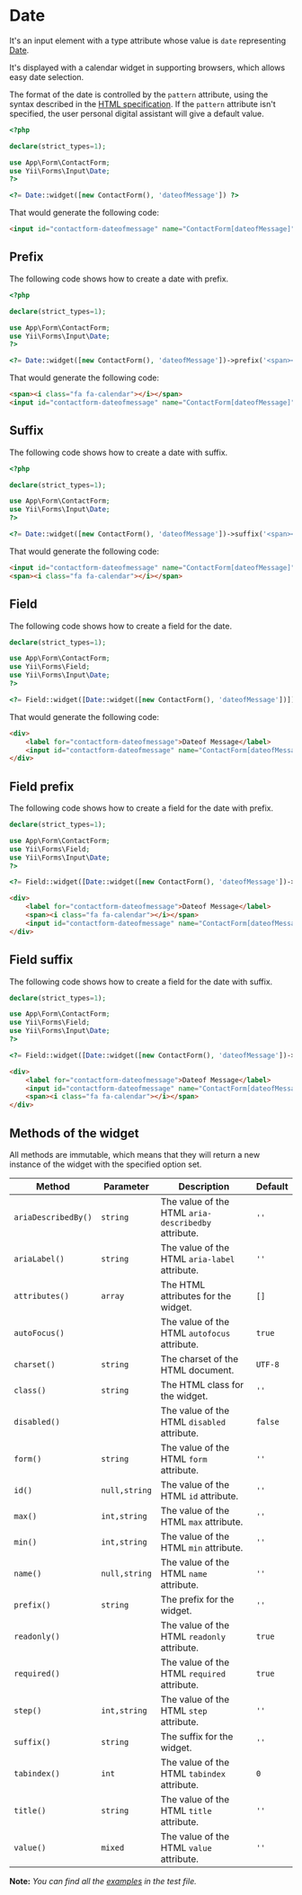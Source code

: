 # Date

It's an input element with a type attribute whose value is `date` representing [Date](https://www.w3.org/TR/2012/WD-html-markup-20120329/input.date.html#input.date).

It's displayed with a calendar widget in supporting browsers, which allows easy date selection.

The format of the date is controlled by the `pattern` attribute, using the syntax described in the [HTML specification](https://www.w3.org/TR/2012/WD-html-markup-20120329/datatypes.html#common.data.date). If the `pattern` attribute isn't specified, the user personal digital assistant will give a default value.

```php
<?php

declare(strict_types=1);

use App\Form\ContactForm;
use Yii\Forms\Input\Date;
?>

<?= Date::widget([new ContactForm(), 'dateofMessage']) ?>
```

That would generate the following code:

```html
<input id="contactform-dateofmessage" name="ContactForm[dateofMessage]" type="date">
```

## Prefix

The following code shows how to create a date with prefix.

```php
<?php

declare(strict_types=1);

use App\Form\ContactForm;
use Yii\Forms\Input\Date;
?>

<?= Date::widget([new ContactForm(), 'dateofMessage'])->prefix('<span><i class="fa fa-calendar"></i></span>') ?>
```

That would generate the following code:

```html
<span><i class="fa fa-calendar"></i></span>
<input id="contactform-dateofmessage" name="ContactForm[dateofMessage]" type="date">
```

## Suffix

The following code shows how to create a date with suffix.

```php
<?php

declare(strict_types=1);

use App\Form\ContactForm;
use Yii\Forms\Input\Date;
?>

<?= Date::widget([new ContactForm(), 'dateofMessage'])->suffix('<span><i class="fa fa-calendar"></i></span>') ?>
```

That would generate the following code:

```html
<input id="contactform-dateofmessage" name="ContactForm[dateofMessage]" type="date">
<span><i class="fa fa-calendar"></i></span>
```

## Field

The following code shows how to create a field for the date.

```php
declare(strict_types=1);

use App\Form\ContactForm;
use Yii\Forms\Field;
use Yii\Forms\Input\Date;
?>

<?= Field::widget([Date::widget([new ContactForm(), 'dateofMessage'])]) ?>
```

That would generate the following code:

```html
<div>
    <label for="contactform-dateofmessage">Dateof Message</label>
    <input id="contactform-dateofmessage" name="ContactForm[dateofMessage]" type="date">
</div>
```

## Field prefix

The following code shows how to create a field for the date with prefix.

```php
declare(strict_types=1);

use App\Form\ContactForm;
use Yii\Forms\Field;
use Yii\Forms\Input\Date;
?>

<?= Field::widget([Date::widget([new ContactForm(), 'dateofMessage'])->prefix('<span><i class="fa fa-calendar"></i></span>')]) ?>
```

```html
<div>
    <label for="contactform-dateofmessage">Dateof Message</label>
    <span><i class="fa fa-calendar"></i></span>
    <input id="contactform-dateofmessage" name="ContactForm[dateofMessage]" type="date">
</div>
```

## Field suffix

The following code shows how to create a field for the date with suffix.

```php
declare(strict_types=1);

use App\Form\ContactForm;
use Yii\Forms\Field;
use Yii\Forms\Input\Date;
?>

<?= Field::widget([Date::widget([new ContactForm(), 'dateofMessage'])->suffix('<span><i class="fa fa-calendar"></i></span>')]) ?>
```

```html
<div>
    <label for="contactform-dateofmessage">Dateof Message</label>
    <input id="contactform-dateofmessage" name="ContactForm[dateofMessage]" type="date">
    <span><i class="fa fa-calendar"></i></span>
</div>
```

## Methods of the widget

All methods are immutable, which means that they will return a new instance of the widget with the specified option set.

| Method              | Parameter     | Description                                         | Default |
|---------------------|---------------|-----------------------------------------------------|---------|
| `ariaDescribedBy()` | `string`      | The value of the HTML `aria-describedby` attribute. | `''`    |
| `ariaLabel()`       | `string`      | The value of the HTML `aria-label` attribute.       | `''`    |
| `attributes()`      | `array`       | The HTML attributes for the widget.                 | `[]`    |
| `autoFocus()`       |               | The value of the HTML `autofocus` attribute.        | `true`  |
| `charset()`         | `string`      | The charset of the HTML document.                   | `UTF-8` |
| `class()`           | `string`      | The HTML class for the widget.                      | `''`    |
| `disabled()`        |               | The value of the HTML `disabled` attribute.         | `false` |
| `form()`            | `string`      | The value of the HTML `form` attribute.             | `''`    |
| `id()`              | `null,string` | The value of the HTML `id` attribute.               | `''`    |
| `max()`             | `int,string`  | The value of the HTML `max` attribute.              | `''`    |
| `min()`             | `int,string`  | The value of the HTML `min` attribute.              | `''`    |
| `name()`            | `null,string` | The value of the HTML `name` attribute.             | `''`    |
| `prefix()`          | `string`      | The prefix for the widget.                          | `''`    |
| `readonly()`        |               | The value of the HTML `readonly` attribute.         | `true`  |
| `required()`        |               | The value of the HTML `required` attribute.         | `true`  |
| `step()`            | `int,string`  | The value of the HTML `step` attribute.             | `''`    |
| `suffix()`          | `string`      | The suffix for the widget.                          | `''`    |
| `tabindex()`        | `int`         | The value of the HTML `tabindex` attribute.         | `0`     |
| `title()`           | `string`      | The value of the HTML `title` attribute.            | `''`    |
| `value()`           | `mixed`       | The value of the HTML `value` attribute.            | `''`    |

**Note:** *You can find all the [examples](/tests/Doc/DateDocTest.php) in the test file.*
